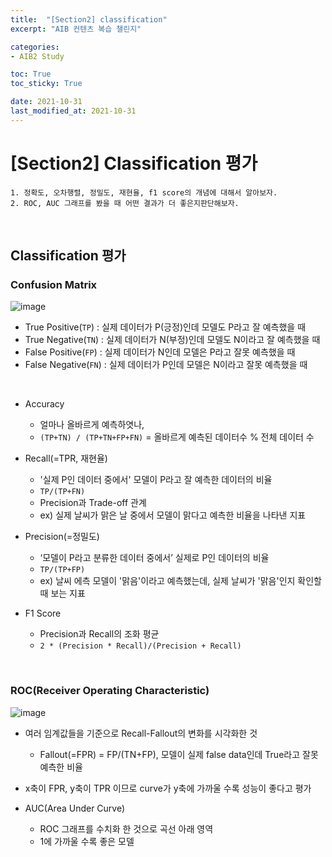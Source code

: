 ```yaml
---
title:  "[Section2] classification"
excerpt: "AIB 컨텐츠 복습 챌린지"

categories:
- AIB2 Study

toc: True
toc_sticky: True

date: 2021-10-31
last_modified_at: 2021-10-31
---
```

# [Section2] Classification 평가

```
1. 정확도, 오차행렬, 정밀도, 재현율, f1 score의 개념에 대해서 알아보자.
2. ROC, AUC 그래프를 봤을 때 어떤 결과가 더 좋은지판단해보자.
```

<br>

## Classification 평가

### Confusion Matrix

![image](https://user-images.githubusercontent.com/76996686/139582072-ef2b8fca-a046-4467-9303-9ab374c6484c.png)

- True Positive(`TP`) : 실제 데이터가 P(긍정)인데 모델도 P라고 잘 예측했을 때
- True Negative(`TN`) : 실제 데이터가 N(부정)인데 모델도 N이라고 잘 예측했을 때
- False Positive(`FP`) : 실제 데이터가 N인데 모델은 P라고 잘못 예측했을 때
- False Negative(`FN`) : 실제 데이터가 P인데 모델은 N이라고 잘못 예측했을 때

<br>

- Accuracy
  - 얼마나 올바르게 예측하엿나, 
  - `(TP+TN) / (TP+TN+FP+FN)` = 올바르게 예측된 데이터수 % 전체 데이터 수

- Recall(=TPR, 재현율)
  - '실제 P인 데이터 중에서' 모델이 P라고 잘 예측한 데이터의 비율
  - `TP/(TP+FN)`
  - Precision과 Trade-off 관계
  - ex) 실제 날씨가 맑은 날 중에서 모델이 맑다고 예측한 비율을 나타낸 지표

- Precision(=정밀도)
  - ‘모델이 P라고 분류한 데이터 중에서’ 실제로 P인 데이터의 비율
  - `TP/(TP+FP)`
  - ex) 날씨 에측 모델이 '맑음'이라고 예측했는데, 실제 날씨가 '맑음'인지 확인할때 보는 지표

- F1 Score
  - Precision과 Recall의 조화 평균
  - `2 * (Precision * Recall)/(Precision + Recall)`

<br>

### ROC(Receiver Operating Characteristic)

![image](https://user-images.githubusercontent.com/76996686/139584185-a0c87ca8-bba1-48b5-943b-5af74ca85313.png)


- 여러 임계값들을 기준으로 Recall-Fallout의 변화를 시각화한 것
  - Fallout(=FPR) = FP/(TN+FP), 모델이 실제 false data인데 True라고 잘못 예측한 비율
- x축이 FPR, y축이 TPR 이므로 curve가 y축에 가까울 수록 성능이 좋다고 평가

- AUC(Area Under Curve)
  - ROC 그래프를 수치화 한 것으로 곡선 아래 영역
  - 1에 가까울 수록 좋은 모델